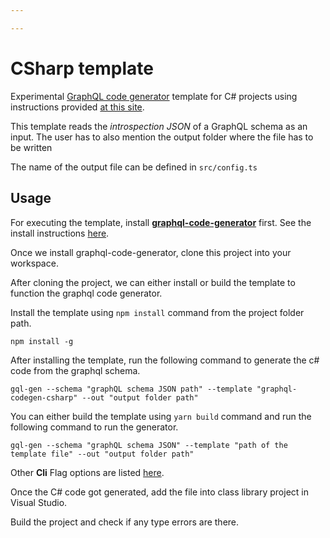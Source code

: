 ```yaml
---

---
```


# CSharp template

Experimental [GraphQL code generator](https://github.com/dotansimha/graphql-code-generator) template for C# projects using instructions provided [at this site](https://github.com/dotansimha/graphql-code-generator/blob/master/packages/templates/README.md). 

This template reads the *introspection JSON* of a GraphQL schema as an input. The user has to also mention the output folder where the file has to be written

The name of the output file can be defined in `src/config.ts`

## Usage

For executing the template, install [**graphql-code-generator**](https://github.com/dotansimha/graphql-code-generator) first. See the install instructions [here](https://github.com/dotansimha/graphql-code-generator#installation).

Once we install graphql-code-generator, clone this project into your workspace.



After cloning the project, we can either install or build the template to function the graphql code generator.

Install the template using `npm install` command from the project folder path.

`npm install -g`

After installing the template, run the following command to generate the c# code from the graphql schema.

`gql-gen --schema "graphQL schema JSON path" --template "graphql-codegen-csharp" --out "output folder path"`

 You can either build the template using `yarn build` command and run the following command to run the generator.

`gql-gen --schema "graphQL schema JSON" --template "path of the template file" --out "output folder path"`

Other **Cli** Flag options are listed [here](https://github.com/dotansimha/graphql-code-generator#cli-options).

Once the C# code got generated, add the file into class library project in Visual Studio.

Build the project and check if any type errors are there.